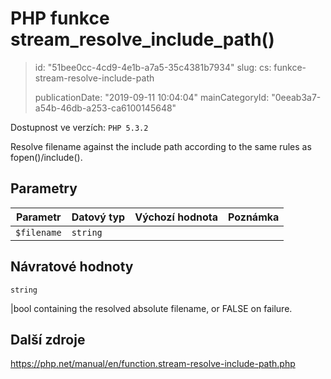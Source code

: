 PHP funkce stream_resolve_include_path()
========================================

> id: "51bee0cc-4cd9-4e1b-a7a5-35c4381b7934"
> slug:
> 	cs: funkce-stream-resolve-include-path
> 
> publicationDate: "2019-09-11 10:04:04"
> mainCategoryId: "0eeab3a7-a54b-46db-a253-ca6100145648"

Dostupnost ve verzích: `PHP 5.3.2`

Resolve filename against the include path according to the same rules as fopen()/include().


Parametry
--------------

| Parametr | Datový typ | Výchozí hodnota | Poznámka |
|-----|-----|-----|-----|
| `$filename` | `string` |  |  |


Návratové hodnoty
----------------

`string`

|bool containing the resolved absolute filename, or FALSE on failure.

Další zdroje
------------

https://php.net/manual/en/function.stream-resolve-include-path.php
